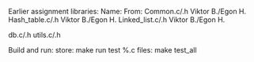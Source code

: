 Earlier assignment libraries:
Name:               From:
Common.c/.h         Viktor B./Egon H.
Hash_table.c/.h     Viktor B./Egon H.
Linked_list.c/.h    Viktor B./Egon H.

db.c/.h             <Name>
utils.c/.h          <Name>


Build and run:
    store: make run
    test %.c files: make test_all
    